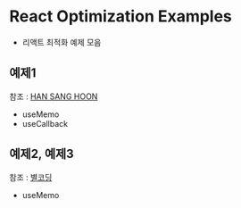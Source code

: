 # React Optimization Examples

- 리액트 최적화 예제 모음

## 예제1

참조 : [HAN SANG HOON](https://youtu.be/HHKV9XbXUOw?si=pp60NRSCF94Tpu4M, "youtube link")

- useMemo
- useCallback

## 예제2, 예제3

참조 : [별코딩](https://www.youtube.com/watch?v=e-CnI8Q5RY4&list=PLZ5oZ2KmQEYjwhSxjB_74PoU6pmFzgVMO&index=6, "youtube link")

- useMemo
